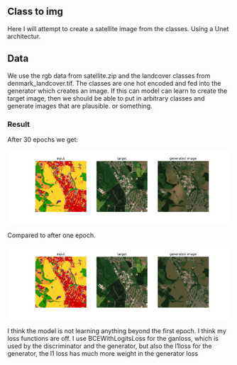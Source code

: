 ## Class to img

Here I will attempt to create a satellite image from the classes. Using a Unet architectur.

## Data

We use the rgb data from satellite.zip and the landcover classes from denmark_landcover.tif. The classes are one hot encoded and fed into the generator which creates an image. If this can model can learn to create the target image, then we should be able to put in arbitrary classes and generate images that are plausible. or something.

### Result

After 30 epochs we get:

![30 epochs](images/gen_29.png "30 epochs")

Compared to after one epoch.

![15 epochs](images/gen_0.png "1 epochs")

I think the model is not learning anything beyond the first epoch. I think my loss functions are off. I use BCEWithLogitsLoss for the ganloss, which is used by the discriminator and the generator, but also the l1loss for the generator, the l1 loss has much more weight in the generator loss
